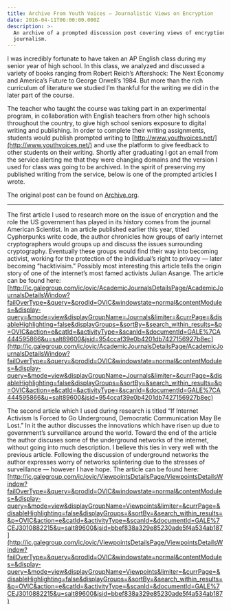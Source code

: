 ```yaml
---
title: Archive From Youth Voices — Journalistic Views on Encryption
date: 2016-04-11T06:00:00.000Z
description: >-
  An archive of a prompted discussion post covering views of encryption in
  journalism.
---
```

I was incredibly fortunate to have taken an AP English class during my senior year of high school. In this class, we analyzed and discussed a variety of books ranging from Robert Reich’s Aftershock: The Next Economy and America’s Future to George Orwell’s 1984. But more than the rich curriculum of literature we studied I’m thankful for the writing we did in the later part of the course.

The teacher who taught the course was taking part in an experimental program, in collaboration with English teachers from other high schools throughout the country, to give high school seniors exposure to digital writing and publishing. In order to complete their writing assignments, students would publish prompted writing to [http://www.youthvoices.net/](http://www.youthvoices.net/) and use the platform to give feedback to other students on their writing. Shortly after graduating I got an email from the service alerting me that they were changing domains and the version I used for class was going to be archived. In the spirit of preserving my published writing from the service, below is one of the prompted articles I wrote.

The original post can be found on [Archive.org](https://web.archive.org/web/20160428161658/http://www.youthvoices.net/discussion/journalistic-views-encryption).

---

The first article I used to research more on the issue of encryption and the role the US government has played in its history comes from the journal American Scientist. In an article published earlier this year, titled Cypherpunks write code, the author chronicles how groups of early internet cryptographers would groups up and discuss the issues surrounding cryptography. Eventually these groups would find their way into becoming activist, working for the protection of the individual’s right to privacy — later becoming “hacktivisim.” Possibly most interesting this article tells the origin story of one of the internet’s most famed activists Julian Asange. The article can be found here: [http://ic.galegroup.com/ic/ovic/AcademicJournalsDetailsPage/AcademicJournalsDetailsWindow?failOverType=&query=&prodId=OVIC&windowstate=normal&contentModules=&display-query=&mode=view&displayGroupName=Journals&limiter=&currPage=&disableHighlighting=false&displayGroups=&sortBy=&search_within_results=&p=OVIC&action=e&catId=&activityType=&scanId=&documentId=GALE%7CA444595866&u=salt89600&jsid=954ccaf39e0b4201db7427156927b8ec](http://ic.galegroup.com/ic/ovic/AcademicJournalsDetailsPage/AcademicJournalsDetailsWindow?failOverType=&query=&prodId=OVIC&windowstate=normal&contentModules=&display-query=&mode=view&displayGroupName=Journals&limiter=&currPage=&disableHighlighting=false&displayGroups=&sortBy=&search_within_results=&p=OVIC&action=e&catId=&activityType=&scanId=&documentId=GALE%7CA444595866&u=salt89600&jsid=954ccaf39e0b4201db7427156927b8ec)

The second article which I used during research is titled “If Internet Activism Is Forced to Go Underground, Democratic Communication May Be Lost.” In it the author discusses the innovations which have risen up due to government’s surveillance around the world. Toward the end of the article the author discuses some of the underground networks of the internet, without going into much description. I believe this ties in very well with the previous article. Following the discussion of underground networks the author expresses worry of networks splintering due to the stresses of surveillance — however I have hope. The article can be found here: [http://ic.galegroup.com/ic/ovic/ViewpointsDetailsPage/ViewpointsDetailsWindow?failOverType=&query=&prodId=OVIC&windowstate=normal&contentModules=&display-query=&mode=view&displayGroupName=Viewpoints&limiter=&currPage=&disableHighlighting=false&displayGroups=&sortBy=&search_within_results=&p=OVIC&action=e&catId=&activityType=&scanId=&documentId=GALE%7CEJ3010882215&u=salt89600&jsid=bbef838a329e85230ade5f4a534ab187](http://ic.galegroup.com/ic/ovic/ViewpointsDetailsPage/ViewpointsDetailsWindow?failOverType=&query=&prodId=OVIC&windowstate=normal&contentModules=&display-query=&mode=view&displayGroupName=Viewpoints&limiter=&currPage=&disableHighlighting=false&displayGroups=&sortBy=&search_within_results=&p=OVIC&action=e&catId=&activityType=&scanId=&documentId=GALE%7CEJ3010882215&u=salt89600&jsid=bbef838a329e85230ade5f4a534ab187)
